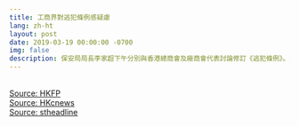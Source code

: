 ```yaml
---
title: 工商界對逃犯條例感疑慮
lang: zh-ht
layout: post
date: 2019-03-19 00:00:00 -0700
img: false
description: 保安局局長李家超下午分別與香港總商會及廠商會代表討論修訂《逃犯條例》。廠商會表示，在會上就修訂《逃犯條例》所涵蓋的經濟罪行以及保障措施提出意見和憂慮，認為當中所涉及的範圍非常廣泛及具商榷性，擔心港商稍有不慎便誤墮法網，如果政府在缺乏廣泛諮詢和共識下便倉卒修改條例，只會打擊營商信心。總商會主席則表示引渡罪行較輕的犯人存在很大的疑慮。
---
```



<br>[Source: HKFP](https://www.hongkongfp.com/2019/03/20/china-extradition-law-handled-extreme-caution-says-hong-kong-trade-group/)
<br>[Source: HKcnews](https://www.hkcnews.com/article/19209/%E5%BB%A0%E5%95%86%E6%9C%83-%E6%9D%8E%E5%AE%B6%E8%B6%85-%E7%A7%BB%E4%BA%A4%E9%80%83%E7%8A%AF-19218/%E3%80%90%E7%A7%BB%E4%BA%A4%E9%80%83%E7%8A%AF%E3%80%91%E5%BB%A0%E5%95%86%E6%9C%83%EF%BC%9A%E6%9D%8E%E5%AE%B6%E8%B6%85%E7%AD%94%E6%87%89%E8%80%83%E6%85%AE%E5%89%94%E9%99%A4%E5%8D%81%E6%A2%9D%E5%85%AB%E6%A2%9D%E5%95%86%E7%95%8C%E9%97%9C%E6%B3%A8%E7%BD%AA%E8%A1%8C)
<br>[Source: stheadline](https://hd.stheadline.com/news/realtime/hk/1459818/%E5%8D%B3%E6%99%82-%E6%B8%AF%E8%81%9E-%E4%BF%AE%E8%A8%82%E9%80%83%E7%8A%AF%E6%A2%9D%E4%BE%8B-%E5%95%86%E7%95%8C%E5%B0%8D%E5%BC%95%E6%B8%A1%E8%BC%83%E8%BC%95%E7%BD%AA%E7%8A%AF%E6%84%9F%E7%96%91%E6%85%AE%E7%B1%B2%E5%A2%9E%E4%BF%9D%E9%9A%9C)
